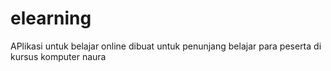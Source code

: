 # elearning
APlikasi untuk belajar online dibuat untuk penunjang belajar para peserta di kursus komputer naura
